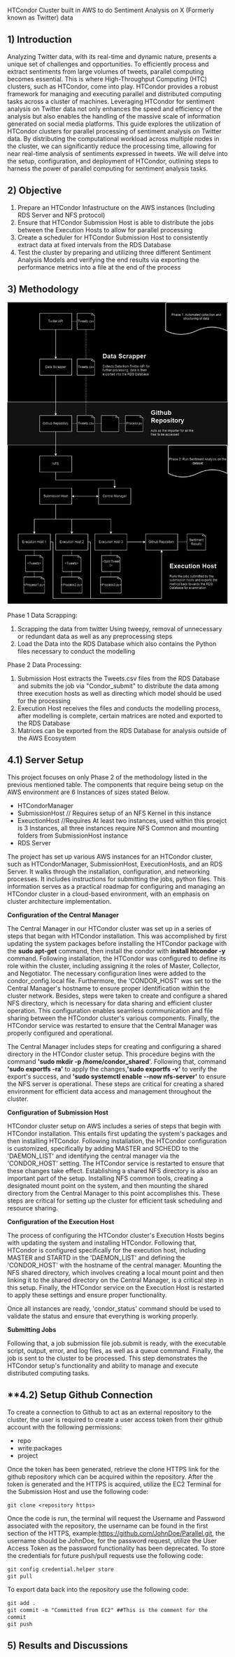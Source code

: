 HTCondor Cluster built in AWS to do Sentiment Analysis on X (Formerly known as Twitter) data


## **1) Introduction**

 Analyzing Twitter data, with its real-time and dynamic nature, presents a unique set of challenges and opportunities. To efficiently process and extract sentiments from large volumes of tweets, parallel computing becomes essential. This is where High-Throughput Computing (HTC) clusters, such as HTCondor, come into play. HTCondor provides a robust framework for managing and executing parallel and distributed computing tasks across a cluster of machines. Leveraging HTCondor for sentiment analysis on Twitter data not only enhances the speed and efficiency of the analysis but also enables the handling of the massive scale of information generated on social media platforms. This guide explores the utilization of HTCondor clusters for parallel processing of sentiment analysis on Twitter data. By distributing the computational workload across multiple nodes in the cluster, we can significantly reduce the processing time, allowing for near real-time analysis of sentiments expressed in tweets. We will delve into the setup, configuration, and deployment of HTCondor, outlining steps to harness the power of parallel computing for sentiment analysis tasks. 

## **2) Objective**

1) Prepare an HTCondor Infastructure on the AWS instances (Including RDS Server and NFS protocol)
2) Ensure that HTCondor Submission Host is able to distribute the jobs between the Execution Hosts to allow for parallel processing
3) Create a scheduler for HTCondor Submission Host to consistently extract data at fixed intervals from the RDS Database
4) Test the cluster by preparing and utilizing three different Sentiment Analysis Models and verifying the end results via exporting the performance metrics into a file at the end of the process

## **3) Methodology**

![WQD7008](https://github.com/ZahrielIsmail/ParallelProcessingAWS/blob/main/WQD7008.jpg)

Phase 1 Data Scrapping:

1) Scrapping the data from twitter Using tweepy, removal of unnecessary or redundant data as well as any preprocessing steps
2) Load the Data into the RDS Database which also contains the Python files necessary to conduct the modelling

Phase 2 Data Processing:

1) Submission Host extracts the Tweets.csv files from the RDS Database and submits the job via "Condor_submit" to distribute the data among three execution hosts as well as directing which model should be used for the processing
2) Execution Host receives the files and conducts the modelling process, after modelling is complete, certain matrices are noted and exported to the RDS Database
3) Matrices can be exported from the RDS Database for analysis outside of the AWS Ecosystem

## **4.1) Server Setup**

This project focuses on only Phase 2 of the methodology listed in the previous mentioned table. The components that require being setup on the AWS environment are 6 Instances of sizes stated Below.

- HTCondorManager
- SubmissionHost   // Requires setup of an NFS Kernel in this instance
- ExeuctionHost    //Requires At least two instances, used within this proejct is 3 Instances, all three instances require NFS Common and mounting folders from SubmissionHost instance
- RDS Server

The project has set up various AWS instances for an HTCondor cluster, such as HTCondorManager, SubmissionHost, ExecutionHosts, and an RDS Server. It walks through the installation, configuration, and networking processes. It includes instructions for submitting the jobs, python files. This information serves as a practical roadmap for configuring and managing an HTCondor cluster in a cloud-based environment, with an emphasis on cluster architecture implementation.

**Configuration of the Central Manager**

The Central Manager in our HTCondor cluster was set up in a series of steps that began with HTCondor installation. This was accomplished by first updating the system packages before installing the HTCondor package with the **sudo apt-get** command, then install the condor with  **install htcondor -y** command. Following installation, the HTCondor was configured to define its role within the cluster, including assigning it the roles of Master, Collector, and Negotiator. The necessary configuration lines were added to the condor_config.local file. 
Furthermore, the 'CONDOR_HOST' was set to the Central Manager's hostname to ensure proper identification within the cluster network. Besides, steps were taken to create and configure a shared NFS directory, which is necessary for data sharing and efficient cluster operation. This configuration enables seamless communication and file sharing between the HTCondor cluster's various components. Finally, the HTCondor service was restarted to ensure that the Central Manager was properly configured and operational.

The Central Manager includes steps for creating and configuring a shared directory in the HTCondor cluster setup. This procedure begins with the command **'sudo mkdir -p /home/condor_shared**'. Following that, command **'sudo exportfs -ra'** to apply the changes,**'sudo exportfs -v'** to verify the export's success, and **'sudo systemctl enable --now nfs-server'** to ensure the NFS server is operational. These steps are critical for creating a shared environment for efficient data access and management throughout the cluster.

**Configuration of Submission Host**

HTCondor cluster setup on AWS includes a series of steps that begin with HTCondor installation. This entails first updating the system's packages and then installing HTCondor. Following installation, the HTCondor configuration is customized, specifically by adding MASTER and SCHEDD to the 'DAEMON_LIST' and identifying the central manager via the 'CONDOR_HOST' setting. The HTCondor service is restarted to ensure that these changes take effect. Establishing a shared NFS directory is also an important part of the setup. Installing NFS common tools, creating a designated mount point on the system, and then mounting the shared directory from the Central Manager to this point accomplishes this. These steps are critical for setting up the cluster for efficient task scheduling and resource sharing.

**Configuration of the Execution Host**

The process of configuring the HTCondor cluster's Execution Hosts begins with updating the system and installing HTCondor. Following that, HTCondor is configured specifically for the execution host, including MASTER and STARTD in the 'DAEMON_LIST' and defining the 'CONDOR_HOST' with the hostname of the central manager. Mounting the NFS shared directory, which involves creating a local mount point and then linking it to the shared directory on the Central Manager, is a critical step in this setup. Finally, the HTCondor service on the Execution Host is restarted to apply these settings and ensure proper functionality.

Once all instances are ready, 'condor_status' command should be used to validate the status and ensure that everything is working properly.

**Submitting Jobs**

Following that, a job submission file job.submit is ready, with the executable script, output, error, and log files, as well as a queue command. Finally, the job is sent to the cluster to be processed. This step demonstrates the HTCondor setup's functionality and ability to manage and execute distributed computing tasks.

## **4.2) Setup Github Connection

To create a connection to Github to act as an external repository to the cluster, the user is required to create a user access token from their github account with the following permissions:
- repo
- write:packages
- project

Once the token has been generated, retrieve the clone HTTPS link for the github repository which can be acquired within the repository. After the token is generated and the HTTPS is acquired, utilize the EC2 Terminal for the Submission Host and use the following code:

```
git clone <repository https>
```

Once the code is run, the terminal will request the Username and Password associated with the repository, the username can be found in the first section of the HTTPS, example:https://github.com/JohnDoe/Parallel.git, the username should be JohnDoe, for the password request, utilize the User Access Token as the password functionality has been deprecated. To store the credentials for future push/pull requests use the following code:

```
git config credential.helper store
git pull 
```

 To export data back into the repository use the following code:
```
git add .
git commit -m "Committed from EC2" ##This is the comment for the commit
git push 
```

## **5) Results and Discussions**
